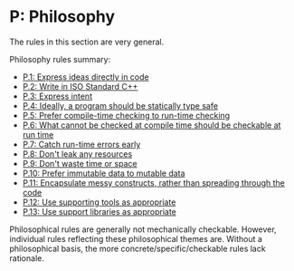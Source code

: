 # <a name="S-philosophy"></a>P: Philosophy

The rules in this section are very general.

Philosophy rules summary:

* [P.1: Express ideas directly in code](I-03-Philosophy-P.001.md#Rp-direct)
* [P.2: Write in ISO Standard C++](I-03-Philosophy-P.002.md#Rp-Cplusplus)
* [P.3: Express intent](I-03-Philosophy-P.003.md#Rp-what)
* [P.4: Ideally, a program should be statically type safe](I-03-Philosophy-P.004.md#Rp-typesafe)
* [P.5: Prefer compile-time checking to run-time checking](I-03-Philosophy-P.005.md#Rp-compile-time)
* [P.6: What cannot be checked at compile time should be checkable at run time](I-03-Philosophy-P.006.md#Rp-run-time)
* [P.7: Catch run-time errors early](I-03-Philosophy-P.007.md#Rp-early)
* [P.8: Don't leak any resources](I-03-Philosophy-P.008.md#Rp-leak)
* [P.9: Don't waste time or space](I-03-Philosophy-P.009.md#Rp-waste)
* [P.10: Prefer immutable data to mutable data](I-03-Philosophy-P.010.md#Rp-mutable)
* [P.11: Encapsulate messy constructs, rather than spreading through the code](I-03-Philosophy-P.011.md#Rp-library)
* [P.12: Use supporting tools as appropriate](I-03-Philosophy-P.012.md#Rp-tools)
* [P.13: Use support libraries as appropriate](I-03-Philosophy-P.013.md#Rp-lib)

Philosophical rules are generally not mechanically checkable.
However, individual rules reflecting these philosophical themes are.
Without a philosophical basis, the more concrete/specific/checkable rules lack rationale.


